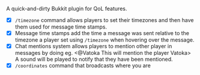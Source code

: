 A quick-and-dirty Bukkit plugin for QoL features.
- [x] `/timezone` command allows players to set their timezones and then have them used for message time stamps. 
- [x] Message time stamps add the time a message was sent relative to the timezone a player set using `/timezone`  when hovering over the message.  
- [X] Chat mentions system allows players to mention other player in messages by doing eg. <@Vatoka This will mention the player Vatoka> A sound will be played to notify that they have been mentioned. 
- [x] `/coordinates` command that broadcasts where you are
